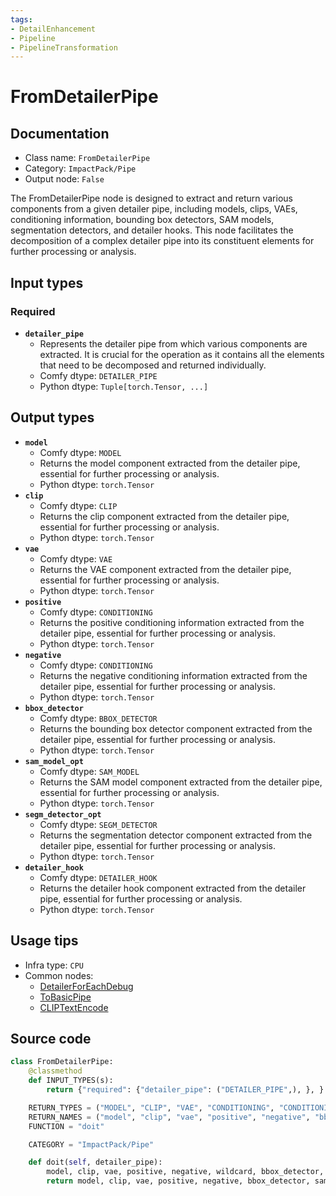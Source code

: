 ```yaml
---
tags:
- DetailEnhancement
- Pipeline
- PipelineTransformation
---
```


# FromDetailerPipe
## Documentation
- Class name: `FromDetailerPipe`
- Category: `ImpactPack/Pipe`
- Output node: `False`

The FromDetailerPipe node is designed to extract and return various components from a given detailer pipe, including models, clips, VAEs, conditioning information, bounding box detectors, SAM models, segmentation detectors, and detailer hooks. This node facilitates the decomposition of a complex detailer pipe into its constituent elements for further processing or analysis.
## Input types
### Required
- **`detailer_pipe`**
    - Represents the detailer pipe from which various components are extracted. It is crucial for the operation as it contains all the elements that need to be decomposed and returned individually.
    - Comfy dtype: `DETAILER_PIPE`
    - Python dtype: `Tuple[torch.Tensor, ...]`
## Output types
- **`model`**
    - Comfy dtype: `MODEL`
    - Returns the model component extracted from the detailer pipe, essential for further processing or analysis.
    - Python dtype: `torch.Tensor`
- **`clip`**
    - Comfy dtype: `CLIP`
    - Returns the clip component extracted from the detailer pipe, essential for further processing or analysis.
    - Python dtype: `torch.Tensor`
- **`vae`**
    - Comfy dtype: `VAE`
    - Returns the VAE component extracted from the detailer pipe, essential for further processing or analysis.
    - Python dtype: `torch.Tensor`
- **`positive`**
    - Comfy dtype: `CONDITIONING`
    - Returns the positive conditioning information extracted from the detailer pipe, essential for further processing or analysis.
    - Python dtype: `torch.Tensor`
- **`negative`**
    - Comfy dtype: `CONDITIONING`
    - Returns the negative conditioning information extracted from the detailer pipe, essential for further processing or analysis.
    - Python dtype: `torch.Tensor`
- **`bbox_detector`**
    - Comfy dtype: `BBOX_DETECTOR`
    - Returns the bounding box detector component extracted from the detailer pipe, essential for further processing or analysis.
    - Python dtype: `torch.Tensor`
- **`sam_model_opt`**
    - Comfy dtype: `SAM_MODEL`
    - Returns the SAM model component extracted from the detailer pipe, essential for further processing or analysis.
    - Python dtype: `torch.Tensor`
- **`segm_detector_opt`**
    - Comfy dtype: `SEGM_DETECTOR`
    - Returns the segmentation detector component extracted from the detailer pipe, essential for further processing or analysis.
    - Python dtype: `torch.Tensor`
- **`detailer_hook`**
    - Comfy dtype: `DETAILER_HOOK`
    - Returns the detailer hook component extracted from the detailer pipe, essential for further processing or analysis.
    - Python dtype: `torch.Tensor`
## Usage tips
- Infra type: `CPU`
- Common nodes:
    - [DetailerForEachDebug](../../ComfyUI-Impact-Pack/Nodes/DetailerForEachDebug.md)
    - [ToBasicPipe](../../ComfyUI-Impact-Pack/Nodes/ToBasicPipe.md)
    - [CLIPTextEncode](../../Comfy/Nodes/CLIPTextEncode.md)



## Source code
```python
class FromDetailerPipe:
    @classmethod
    def INPUT_TYPES(s):
        return {"required": {"detailer_pipe": ("DETAILER_PIPE",), }, }

    RETURN_TYPES = ("MODEL", "CLIP", "VAE", "CONDITIONING", "CONDITIONING", "BBOX_DETECTOR", "SAM_MODEL", "SEGM_DETECTOR", "DETAILER_HOOK")
    RETURN_NAMES = ("model", "clip", "vae", "positive", "negative", "bbox_detector", "sam_model_opt", "segm_detector_opt", "detailer_hook")
    FUNCTION = "doit"

    CATEGORY = "ImpactPack/Pipe"

    def doit(self, detailer_pipe):
        model, clip, vae, positive, negative, wildcard, bbox_detector, segm_detector_opt, sam_model_opt, detailer_hook, _, _, _, _ = detailer_pipe
        return model, clip, vae, positive, negative, bbox_detector, sam_model_opt, segm_detector_opt, detailer_hook

```
